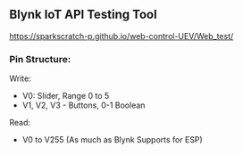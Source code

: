Blynk IoT API Testing Tool
---
https://sparkscratch-p.github.io/web-control-UEV/Web_test/


### Pin Structure:

Write:

- V0: Slider, Range 0 to 5
- V1, V2, V3 - Buttons, 0-1 Boolean

Read:

- V0 to V255 (As much as Blynk Supports for ESP)
